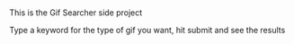 #

This is the Gif Searcher side project

Type a keyword for the type of gif you want, hit submit and see the results
